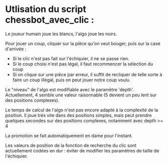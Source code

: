 # Utlisation du script chessbot_avec_clic :

Le joueur humain joue les blancs, l'algo joue les noirs.

Pour jouer un coup, cliquer sur la pièce qu'on veut bouger, puis sur la case d'arrivée :
- Si le clic n'est pas fait sur l'échiquier, il ne se passe rien.
- Si le coup choisi n'est pas légal, il faut recommencer la sélection du coup
- Si on clique sur une pièce par erreur, il suffit de recliquer de telle sorte à faire un coup illégal, puis on peut jouer notre coup voulu.

Le "niveau" de l'algo est modifiable avec le paramètre 'depth'. Actuellement, 4 semble une valeur raisonnable (5 devient un peu lent sur des positions complexes).

Le temps de calcul de l'algo n'est pas encore adapté à la complexité de la position. Il joue très vite dans des positions simples, mais peut prendre quelques secondes sur des positions complexes, notamment avec depth >= 4 

La promotion se fait automatiquement en dame pour l'instant.

Les valeurs de position de la fonction de recherche du clic sont actuellement codées en dur : éviter de modifier les paramètres de taille de l'échiquier.
